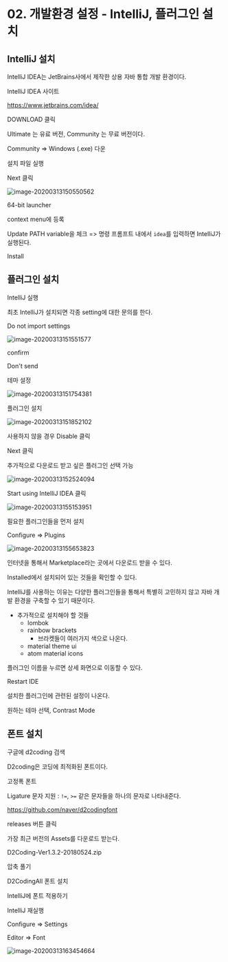 # 02. 개발환경 설정 - IntelliJ, 플러그인 설치

## IntelliJ 설치

IntelliJ IDEA는 JetBrains사에서 제작한 상용 자바 통합 개발 환경이다.



IntelliJ IDEA 사이트

https://www.jetbrains.com/idea/

DOWNLOAD 클릭



Ultimate 는 유료 버전, Community 는 무료 버전이다.



Community => Windows (.exe) 다운



설치 파일 실행



Next 클릭



![image-20200313150550562](images/image-20200313150550562.png)



64-bit launcher

context menu에 등록

Update PATH variable을 체크 => 명령 프롬프트 내에서 `idea`를 입력하면 IntelliJ가 실행된다.

Install



## 플러그인 설치

IntelliJ 실행

최초 IntelliJ가 설치되면 각종 setting에 대한 문의를 한다.

Do not import settings



![image-20200313151551577](images/image-20200313151551577.png)



confirm

Don't send



테마 설정

![image-20200313151754381](images/image-20200313151754381.png)



플러그인 설치

![image-20200313151852102](images/image-20200313151852102.png)

사용하지 않을 경우 Disable 클릭

Next 클릭



추가적으로 다운로드 받고 싶은 플러그인 선택 가능

![image-20200313152524094](images/image-20200313152524094.png)

Start using IntelliJ IDEA 클릭



![image-20200313155153951](images/image-20200313155153951.png)

필요한 플러그인들을 먼저 설치

Configure => Plugins



![image-20200313155653823](images/image-20200313155653823.png)

인터넷을 통해서 Marketplace라는 곳에서 다운로드 받을 수 있다.

Installed에서 설치되어 있는 것들을 확인할 수 있다.



IntelliJ를 사용하는 이유는 다양한 플러그인들을 통해서 특별히 고민하지 않고 자바 개발 환경을 구축할 수 있기 때문이다.



* 추가적으로 설치해야 할 것들
  * lombok
  * rainbow brackets
    * 브라켓들이 여러가지 색으로 나온다.
  * material theme ui
  * atom material icons



플러그인 이름을 누르면 상세 화면으로 이동할 수 있다.

Restart IDE



설치한 플러그인에 관련된 설정이 나온다.

원하는 테마 선택, Contrast Mode





## 폰트 설치

구글에 d2coding 검색

D2coding은 코딩에 최적화된 폰트이다.

고정폭 폰트

Ligature 문자 지원 : `!=`, `>=` 같은 문자들을 하나의 문자로 나타내준다.



https://github.com/naver/d2codingfont

releases 버튼 클릭

가장 최근 버전의 Assets를 다운로드 받는다.

D2Coding-Ver1.3.2-20180524.zip



압축 풀기

D2CodingAll 폰트 설치



IntelliJ에 폰트 적용하기

IntelliJ 재실행

Configure => Settings

Editor => Font

![image-20200313163454664](images/image-20200313163454664.png)

